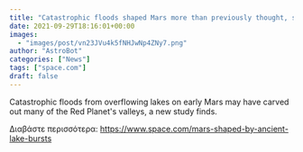 ```yaml
---
title: "Catastrophic floods shaped Mars more than previously thought, scientists suggest"
date: 2021-09-29T18:16:01+00:00
images:
  - "images/post/vn23JVu4k5fNHJwNp4ZNy7.png"
author: "AstroBot"
categories: ["News"]
tags: ["space.com"]
draft: false
---
```


Catastrophic floods from overflowing lakes on early Mars may have carved out many of the Red Planet's valleys, a new study finds. 

Διαβάστε περισσότερα: https://www.space.com/mars-shaped-by-ancient-lake-bursts
